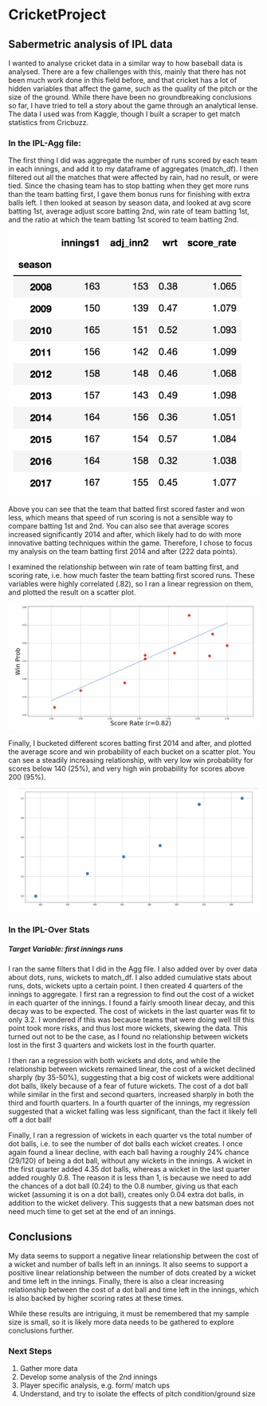 # CricketProject
## Sabermetric analysis of IPL data

I wanted to analyse cricket data in a similar way to how baseball data is analysed. There are a few challenges with this, mainly that there has not been much work done in this field before, and that cricket has a lot of hidden variables that affect the game, such as the quality of the pitch or the size of the ground. While there have been no groundbreaking conclusions so far, I have tried to tell a story about the game through an analytical lense. The data I used was from Kaggle, though I built a scraper to get match statistics from Cricbuzz. 


### In the IPL-Agg file:

The first thing I did was aggregate the number of runs scored by each team in each innings, and add it to my dataframe of aggregates (match_df). I then filtered out all the matches that were affected by rain, had no result, or were tied. Since the chasing team has to stop batting when they get more runs than the team batting first, I gave them bonus runs for finishing with extra balls left. I then looked at season by season data, and looked at avg score batting 1st, average adjust score batting 2nd, win rate of team batting 1st, and the ratio at which the team batting 1st scored to team batting 2nd. 

![Season Table](https://github.com/molron94/CricketProject/blob/master/Season%20Aggregate%20Table.png)

Above you can see that the team that batted first scored faster and won less, which means that speed of run scoring is not a sensible way to compare batting 1st and 2nd. You can also see that average scores increased significantly 2014 and after, which likely had to do with more innovative batting techniques within the game. Therefore, I chose to focus my analysis on the team batting first 2014 and after (222 data points). 

I examined the relationship between win rate of team batting first, and scoring rate, i.e. how much faster the team batting first scored runs. These variables were highly correlated (.82), so I ran a linear regression on them, and plotted the result on a scatter plot.

![Season Table](https://github.com/molron94/CricketProject/blob/master/Win%20Rate%20-%20Score%20Rate%20Scatter.png)

Finally, I bucketed different scores batting first 2014 and after, and plotted the average score and win probability of each bucket on a scatter plot. You can see a steadily increasing relationship, with very low win probability for scores below 140 (25%), and very high win probability for scores above 200 (95%).

![Season Table](https://github.com/molron94/CricketProject/blob/master/Runs-Wins%20Scatter.png)



### In the IPL-Over Stats
##### Target Variable: first innings runs

I ran the same filters that I did in the Agg file. I also added over by over data about dots, runs, wickets to match_df. I also added cumulative stats about runs, dots, wickets upto a certain point. I then created 4 quarters of the innings to aggregate. I first ran a regression to find out the cost of a wicket in each quarter of the innings. I found a fairly smooth linear decay, and this decay was to be expected. The cost of wickets in the last quarter was fit to only 3.2. I wondered if this was because teams that were doing well till this point took more risks, and thus lost more wickets, skewing the data. This turned out not to be the case, as I found no relationship between wickets lost in the first 3 quarters and wickets lost in the fourth quarter. 

I then ran a regression with both wickets and dots, and while the relationship between wickets remained linear, the cost of a wicket declined sharply (by 35-50%), suggesting that a big cost of wickets were additional dot balls, likely because of a fear of future wickets. The cost of a dot ball while similar in the first and second quarters, increased sharply in both the third and fourth quarters. In a fourth quarter of the innings, my regression suggested that a wicket falling was less significant, than the fact it likely fell off a dot ball! 


Finally, I ran a regression of wickets in each quarter vs the total number of dot balls, i.e. to see the number of dot balls each wicket creates. I once again found a linear decline, with each ball having a roughly 24% chance (29/120) of being a dot ball, without any wickets in the innings. A wicket in the first quarter added 4.35 dot balls, whereas a wicket in the last quarter added roughly 0.8. The reason it is less than 1, is because we need to add the chances of a dot ball (0.24) to the 0.8 number, giving us that each wicket (assuming it is on a dot ball), creates only 0.04 extra dot balls, in addition to the wicket delivery. This suggests that a new batsman does not need much time to get set at the end of an innings.


## Conclusions
My data seems to support a negative linear relationship between the cost of a wicket and number of balls left in an innings. It also seems to support a positive linear relationship between the number of dots created by a wicket and time left in the innings. Finally, there is also a clear increasing relationship between the cost of a dot ball and time left in the innings, which is also backed by higher scoring rates at these times.

While these results are intriguing, it must be remembered that my sample size is small, so it is likely more data needs to be gathered to explore conclusions further.

### Next Steps
1) Gather more data
2) Develop some analysis of the 2nd innings
3) Player specific analysis, e.g. form/ match ups
4) Understand, and try to isolate the effects of pitch condition/ground size


